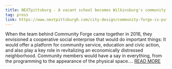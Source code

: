 ```yaml
---
title: NEXTpittsburg - A vacant school becomes Wilkinsburg's community center for education and civic action
tag: press
link: https://www.nextpittsburgh.com/city-design/community-forge-is-putting-the-former-johnson-elementary-school-to-good-use-as-a-community-center/
---
```


When the team behind Community Forge came together in 2016, they envisioned a
cooperative social enterprise that would do important things: It would offer a
platform for community service, education and civic action, and also play a key
role in revitalizing an economically distressed neighborhood. Community members
would have a say in everything, from the programming to the appearance of the
physical space.... [READ
MORE](https://www.nextpittsburgh.com/city-design/community-forge-is-putting-the-former-johnson-elementary-school-to-good-use-as-a-community-center/)
